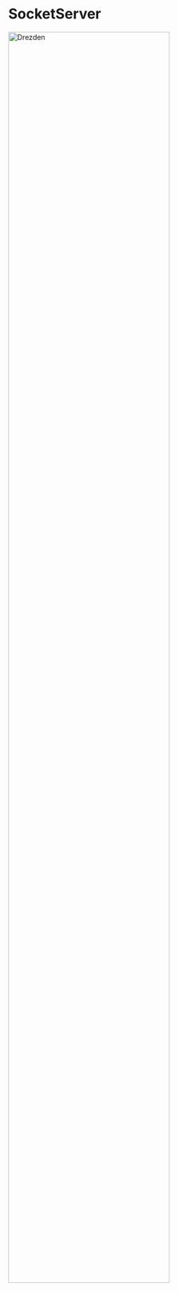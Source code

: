 # SocketServer
<img src="https://img-fotki.yandex.ru/get/196060/162772836.31/0_17b0be_bb8d1602_XXL.jpg" alt="Drezden" width="80%">
